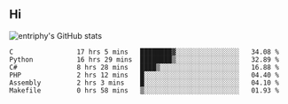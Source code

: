 ## Hi
![entriphy's GitHub stats](https://github-readme-stats.vercel.app/api?username=entriphy&show_icons=true&title_color=2196F3&bg_color=212121&text_color=FAFAFA&hide_border=true)
<!--START_SECTION:waka-->

```text
C                17 hrs 5 mins   ████████▓░░░░░░░░░░░░░░░░   34.08 %
Python           16 hrs 29 mins  ████████▒░░░░░░░░░░░░░░░░   32.89 %
C#               8 hrs 28 mins   ████▒░░░░░░░░░░░░░░░░░░░░   16.88 %
PHP              2 hrs 12 mins   █░░░░░░░░░░░░░░░░░░░░░░░░   04.40 %
Assembly         2 hrs 3 mins    █░░░░░░░░░░░░░░░░░░░░░░░░   04.10 %
Makefile         0 hrs 58 mins   ▒░░░░░░░░░░░░░░░░░░░░░░░░   01.93 %
```

<!--END_SECTION:waka-->
